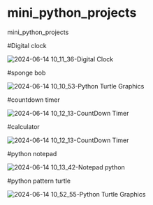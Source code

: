 # mini_python_projects
mini_python_projects

#Digital clock

![2024-06-14 10_11_36-Digital Clock](https://github.com/vimalj/mini_python_projects/assets/45177365/c57c5246-b83f-4259-af1f-bb7d0554860b)

#sponge bob

![2024-06-14 10_10_53-Python Turtle Graphics](https://github.com/vimalj/mini_python_projects/assets/45177365/8072724c-0ed4-4038-bba7-77e2ac38bcea)

#countdown timer

![2024-06-14 10_12_13-CountDown Timer](https://github.com/vimalj/mini_python_projects/assets/45177365/e6514ece-c94b-47dd-a70e-e47c52267fba)

#calculator

![2024-06-14 10_12_13-CountDown Timer](https://github.com/vimalj/mini_python_projects/assets/45177365/8fa73d80-5bc5-4e04-bbfc-d5fd0ebdd558)

#python notepad

![2024-06-14 10_13_42-Notepad python](https://github.com/vimalj/mini_python_projects/assets/45177365/4c5c80ce-1910-4f0f-8a7e-d28824a46e8d)

#python pattern turtle

![2024-06-14 10_52_55-Python Turtle Graphics](https://github.com/vimalj/mini_python_projects/assets/45177365/082b7c01-854e-4594-ac46-572c3ef4cbc1)

